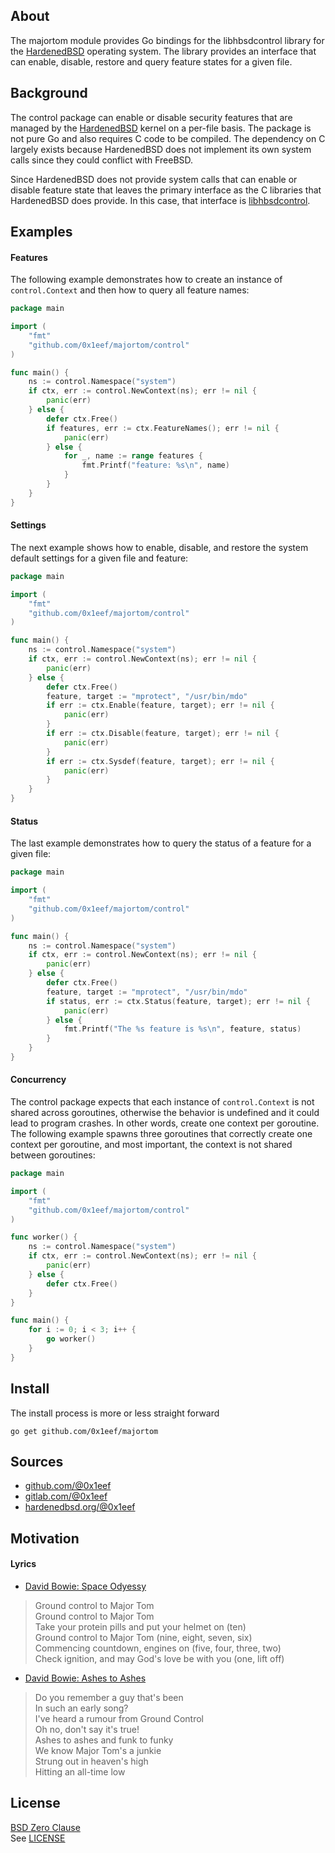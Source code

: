 ## About

The majortom module provides Go bindings for the libhbsdcontrol
library for the [HardenedBSD](https://git.hardenedbsd.org/hardenedbsd/hardenedbsd)
operating system. The library provides an interface that can enable, disable,
restore and query feature states for a given file.

## Background

The control package can enable or disable security features
that are managed by the [HardenedBSD](https://hardenedbsd.org)
kernel on a per-file basis. The package is not pure Go and
also requires C code to be compiled. The dependency on C largely
exists because HardenedBSD does not implement its own system calls
since they could conflict with FreeBSD.

Since HardenedBSD does not provide system calls that can enable or
disable feature state that leaves the primary interface as the
C libraries that HardenedBSD does provide. In this case, that interface is
[libhbsdcontrol](https://git.hardenedbsd.org/hardenedbsd/hardenebsd).

## Examples

#### Features

The following example demonstrates how to create an instance of
`control.Context` and then how to query all feature names:

```go
package main

import (
	"fmt"
	"github.com/0x1eef/majortom/control"
)

func main() {
	ns := control.Namespace("system")
	if ctx, err := control.NewContext(ns); err != nil {
		panic(err)
	} else {
		defer ctx.Free()
		if features, err := ctx.FeatureNames(); err != nil {
			panic(err)
		} else {
			for _, name := range features {
				fmt.Printf("feature: %s\n", name)
			}
		}
	}
}
```

#### Settings

The next example shows how to enable, disable, and restore the system default
settings for a given file and feature:

```go
package main

import (
	"fmt"
	"github.com/0x1eef/majortom/control"
)

func main() {
	ns := control.Namespace("system")
	if ctx, err := control.NewContext(ns); err != nil {
		panic(err)
	} else {
		defer ctx.Free()
		feature, target := "mprotect", "/usr/bin/mdo"
		if err := ctx.Enable(feature, target); err != nil {
			panic(err)
		}
		if err := ctx.Disable(feature, target); err != nil {
			panic(err)
		}
		if err := ctx.Sysdef(feature, target); err != nil {
			panic(err)
		}
	}
}
```

#### Status

The last example demonstrates how to query the status of a feature
for a given file:

```go
package main

import (
	"fmt"
	"github.com/0x1eef/majortom/control"
)

func main() {
	ns := control.Namespace("system")
	if ctx, err := control.NewContext(ns); err != nil {
		panic(err)
	} else {
		defer ctx.Free()
		feature, target := "mprotect", "/usr/bin/mdo"
		if status, err := ctx.Status(feature, target); err != nil {
			panic(err)
		} else {
			fmt.Printf("The %s feature is %s\n", feature, status)
		}
	}
}
```

#### Concurrency

The control package expects that each instance of `control.Context`
is not shared across goroutines, otherwise the behavior is undefined
and it could lead to program crashes. In other words, create one context
per goroutine. The following example spawns three goroutines that
correctly create one context per goroutine, and most important,
the context is not shared between goroutines:

```go
package main

import (
	"fmt"
	"github.com/0x1eef/majortom/control"
)

func worker() {
	ns := control.Namespace("system")
	if ctx, err := control.NewContext(ns); err != nil {
		panic(err)
	} else {
		defer ctx.Free()
	}
}

func main() {
	for i := 0; i < 3; i++ {
		go worker()
	}
}
```

## Install

The install process is more or less straight forward

    go get github.com/0x1eef/majortom

## Sources

* [github.com/@0x1eef](https://github.com/0x1eef/majortom#readme)
* [gitlab.com/@0x1eef](https://gitlab.com/0x1eef/majortom#about)
* [hardenedbsd.org/@0x1eef](https://git.HardenedBSD.org/0x1eef/majortom#about)

## Motivation

#### Lyrics

* [David Bowie: Space Odyessy](https://www.youtube.com/watch?v=9_M3uw29U1U)

> Ground control to Major Tom <br>
> Ground control to Major Tom <br>
> Take your protein pills and put your helmet on (ten) <br>
> Ground control to Major Tom (nine, eight, seven, six) <br>
> Commencing countdown, engines on (five, four, three, two) <br>
> Check ignition, and may God's love be with you (one, lift off) <br>

* [David Bowie: Ashes to Ashes](https://www.youtube.com/watch?v=RdaC0SlzPxg)

> Do you remember a guy that's been <br>
> In such an early song? <br>
> I've heard a rumour from Ground Control <br>
> Oh no, don't say it's true! <br>
> Ashes to ashes and funk to funky <br>
> We know Major Tom's a junkie <br>
> Strung out in heaven's high <br>
> Hitting an all-time low <br>

## License

[BSD Zero Clause](https://choosealicense.com/licenses/0bsd/)
<br>
See [LICENSE](./LICENSE)
